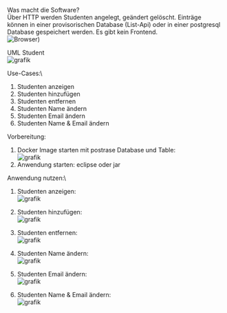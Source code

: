 
Was macht die Software?\
Über HTTP werden Studenten angelegt, geändert gelöscht. Einträge können in einer provisorischen Database (List-Api) oder in einer postgresql Database gespeichert werden. Es gibt kein Frontend.\
![Browser](https://user-images.githubusercontent.com/75083505/110250072-d0748680-7f79-11eb-9dc3-ae92585f3889.png "Anwendung im Browser"))

UML Student\
![grafik](https://user-images.githubusercontent.com/75083505/110248480-b3d45080-7f71-11eb-8b1d-787c373200ae.png)

Use-Cases:\
1) Studenten anzeigen
2) Studenten hinzufügen
3) Studenten entfernen
4) Studenten Name ändern
5) Studenten Email ändern
6) Studenten Name & Email ändern

Vorbereitung:
1) Docker Image starten mit postrase Database und Table:\
![grafik](https://user-images.githubusercontent.com/75083505/110249874-ab334880-7f78-11eb-9c65-d69484c428f4.png)
3) Anwendung starten: eclipse oder jar

Anwendung nutzen:\
1) Studenten anzeigen:\
![grafik](https://user-images.githubusercontent.com/75083505/110249896-d1f17f00-7f78-11eb-97f1-acc2196e4280.png)

2) Studenten hinzufügen:\
![grafik](https://user-images.githubusercontent.com/75083505/110249941-19780b00-7f79-11eb-8f67-a0b8b3329ebe.png)

3) Studenten entfernen:\
![grafik](https://user-images.githubusercontent.com/75083505/110249976-34e31600-7f79-11eb-86a3-91f7b765a825.png)

4) Studenten Name ändern:\
![grafik](https://user-images.githubusercontent.com/75083505/110249996-5b08b600-7f79-11eb-8f3d-96c463d91c6e.png)

5) Studenten Email ändern:\
![grafik](https://user-images.githubusercontent.com/75083505/110250048-a6bb5f80-7f79-11eb-8458-38ce94e7c000.png)

6) Studenten Name & Email ändern:\
![grafik](https://user-images.githubusercontent.com/75083505/110250021-7ecbfc00-7f79-11eb-8b25-8260b5439f84.png)
